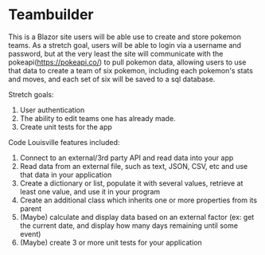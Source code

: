 # Teambuilder
This is a Blazor site users will be able use to create and store pokemon teams. As a stretch goal, users will be able to login via a username and password, but at the very least the site will communicate with the pokeapi(https://pokeapi.co/) to pull pokemon data, allowing users to use that data to create a team of six pokemon, including each pokemon's stats and moves, and each set of six will be saved to a sql database. 

Stretch goals: 
1. User authentication
2. The ability to edit teams one has already made. 
3. Create unit tests for the app

Code Louisville features included:
1. Connect to an external/3rd party API and read data into your app
2. Read data from an external file, such as text, JSON, CSV, etc and use that data in your application
3. Create a dictionary or list, populate it with several values, retrieve at least one value, and use it in your program
4. Create an additional class which inherits one or more properties from its parent
5. (Maybe) calculate and display data based on an external factor (ex: get the current date, and display how many days remaining until some event)
6. (Maybe) create 3 or more unit tests for your application
